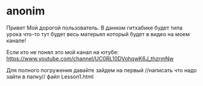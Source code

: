# anonim

Привет Мой дорогой пользователь.
В данном гитхабике будет типа урока что-то тут будет весь матерьял который будет в видео на моем канале!

Если кто не понял это мой канал на ютубе: https://www.youtube.com/channel/UC0RL10DVohqwK6J_thzrmNw

Для полного погружения давайте зайдем на первый //написать что надо зайти в папку// файл Lesson1.html